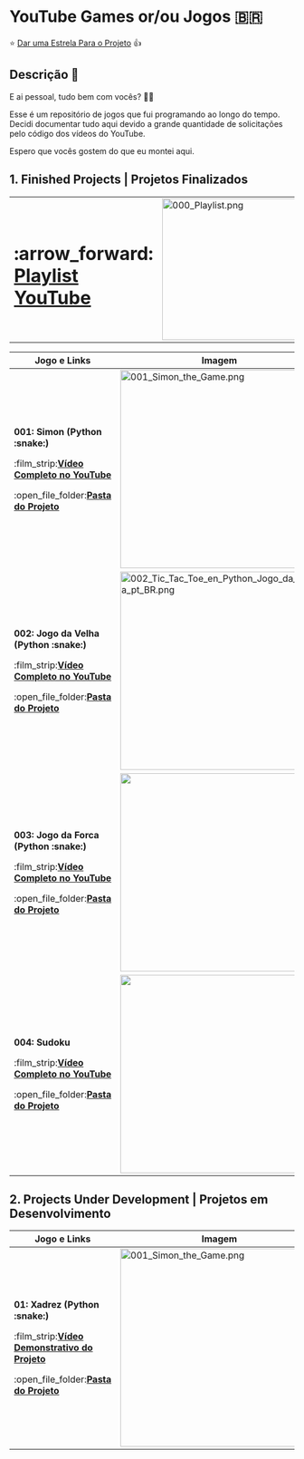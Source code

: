 # YouTube Games or/ou Jogos :brazil:
:star: [Dar uma Estrela Para o Projeto](https://github.com/Leonardo-Nunes-Armelim/YouTube_Games_en_Jogos_pt_BR/stargazers) :thumbsup:

## Descrição :memo:

E ai pessoal, tudo bem com vocês? :fist_right::fist_left:

Esse é um repositório de jogos que fui programando ao longo do tempo. Decidi documentar tudo aqui devido a grande quantidade de solicitações pelo código dos vídeos do YouTube.

Espero que vocês gostem do que eu montei aqui.

## 1. Finished Projects | Projetos Finalizados

<table>
  <tr>
    <td>
      <h1>:arrow_forward: <a href="https://www.youtube.com/watch?v=MT6RpuPKSyw&list=PLgXoNCMC3FvYOo-g8T9tTN5fHH1r10ENg">Playlist YouTube</a></h1>
    </td>
    <td>
      <img src="https://github.com/Leonardo-Nunes-Armelim/YouTube_Games_en_Jogos_pt_BR/blob/main/Screenshots/000_Playlist.png" alt="000_Playlist.png" style="width: 250px; max-height: auto;">
    </td>
  </tr>
</table>
  
<table>
  <thead>
    <th>Jogo e Links</th>
    <th>Imagem</th>
  </thead>
  <tbody>
    <tr>
      <td>
        <p><b>001: Simon (Python :snake:)</b></p>
        <p>:film_strip:<a href="https://www.youtube.com/watch?v=MT6RpuPKSyw"><b>Vídeo Completo no YouTube</b></a></p>
        <p>:open_file_folder:<a href="https://github.com/Leonardo-Nunes-Armelim/YouTube_Games_en_Jogos_pt_BR/tree/main/Python/001_Simon_the_Game"><b>Pasta do Projeto</b></a></p>
      </td>
      <td><img src="https://github.com/Leonardo-Nunes-Armelim/YouTube_Games_en_Jogos_pt_BR/blob/main/Screenshots/001_Simon_the_Game.png" alt="001_Simon_the_Game.png" style="width: 350px; max-height: auto;"></td>
    </tr>
    <tr>
      <td>
        <p><b>002: Jogo da Velha (Python :snake:)</b></p>
        <p>:film_strip:<a href="https://www.youtube.com/watch?v=1DZ12S1Fi0Y"><b>Vídeo Completo no YouTube</b></a></p>
        <p>:open_file_folder:<a href="https://github.com/Leonardo-Nunes-Armelim/YouTube_Games_en_Jogos_pt_BR/tree/main/Python/002_Tic_Tac_Toe_en_Python_Jogo_da_Velha_pt_BR"><b>Pasta do Projeto</b></a></p>
      </td>
      <td><img src="https://github.com/Leonardo-Nunes-Armelim/YouTube_Games_en_Jogos_pt_BR/blob/main/Screenshots/002_Tic_Tac_Toe_en_Python_Jogo_da_Velha_pt_BR.png" alt="002_Tic_Tac_Toe_en_Python_Jogo_da_Velha_pt_BR.png" style="width: 350px; max-height: auto;"></td>
    </tr>
    <tr>
      <td>
        <p><b>003: Jogo da Forca (Python :snake:)</b></p>
        <p>:film_strip:<a href="https://www.youtube.com/watch?v=fcPSU5t3CIo"><b>Vídeo Completo no YouTube</b></a></p>
        <p>:open_file_folder:<a href="https://github.com/Leonardo-Nunes-Armelim/YouTube_Games_en_Jogos_pt_BR/tree/main/Python/003_Hangman_Game_en_Jogo_da_Forca_pt_BR"><b>Pasta do Projeto</b></a></p>
      </td>
      <td><img src="https://github.com/Leonardo-Nunes-Armelim/YouTube_Games_en_Jogos_pt_BR/blob/main/Screenshots/003_Hangman_Game_en_Jogo_da_Forca_pt_BR.png" alt="" style="width: 350px; max-height: auto;"></td>
    </tr>
    <tr>
      <td>
        <p><b>004: Sudoku</b></p>
        <p>:film_strip:<a href="https://www.youtube.com/watch?v=zMumjrj7r1Y"><b>Vídeo Completo no YouTube</b></a></p>
        <p>:open_file_folder:<a href="https://github.com/Leonardo-Nunes-Armelim/YouTube_Games_en_Jogos_pt_BR/tree/main/Python/004_Sudoku"><b>Pasta do Projeto</b></a></p>
      </td>
      <td><img src="https://github.com/Leonardo-Nunes-Armelim/YouTube_Games_en_Jogos_pt_BR/blob/main/Screenshots/004_Sudoku_V1.png" alt="" style="width: 350px; max-height: auto;"></td>
    </tr>
  </tbody>
</table>

## 2. Projects Under Development | Projetos em Desenvolvimento

<table>
  <thead>
    <th>Jogo e Links</th>
    <th>Imagem</th>
  </thead>
  <tbody>
    <tr>
      <td>
        <p><b>01: Xadrez (Python :snake:)</b></p>
        <p>:film_strip:<a href="https://www.youtube.com/watch?v=xMB_WjkwMLE&list=PLgXoNCMC3FvYOo-g8T9tTN5fHH1r10ENg&index=6&t=368s"><b>Vídeo Demonstrativo do Projeto</b></a></p>
        <p>:open_file_folder:<a href="https://github.com/Leonardo-Nunes-Armelim/YouTube_Games_en_Jogos_pt_BR/tree/main/Python/000_Under_Development_en_Em_desenvolvimento_pt_BR/01_Chess_en_Xadrez_pt_BR"><b>Pasta do Projeto</b></a></p>
      </td>
      <td><img src="https://github.com/Leonardo-Nunes-Armelim/YouTube_Games_en_Jogos_pt_BR/blob/main/Screenshots/01_Chess_en_Xadrez_pt_BR.png" alt="001_Simon_the_Game.png" style="width: 350px; max-height: auto;"></td>
    </tr>
  </tbody>
</table>
